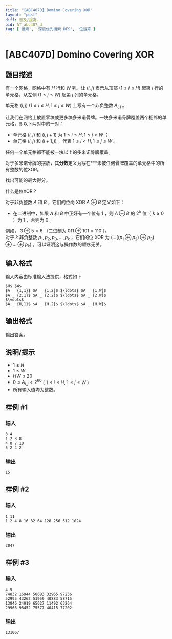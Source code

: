 ```yaml
---
title: "[ABC407D] Domino Covering XOR"
layout: "post"
diff: 普及/提高-
pid: AT_abc407_d
tag: ['搜索', '深度优先搜索 DFS', '位运算']
---
```


# [ABC407D] Domino Covering XOR

## 题目描述

有一个网格，网格中有 $H$ 行和 $W$ 列。让 $(i,j)$ 表示从顶部 $(1\leq i\leq H)$ 起第 $i$ 行的单元格，从左侧 $(1\leq j\leq W)$ 起第 $j$ 列的单元格。

单元格 $(i,j)\ (1\leq i\leq H,1\leq j\leq W)$ 上写有一个非负整数 $A_{i,j}$ 。

让我们在网格上放置零块或更多块多米诺骨牌。一块多米诺骨牌覆盖两个相邻的单元格，即以下两对中的一对：

- 单元格 $(i,j)$ 和 $(i,j+1)$ 为 $1\leq i\leq H,1\leq j\lt W$ ；
- 单元格 $(i,j)$ 和 $(i+1,j)$ ，代表 $1\leq i\lt H,1\leq j\leq W$ 。

任何一个单元格都不能被一块以上的多米诺骨牌覆盖。

对于多米诺骨牌的摆放，其**分数**定义为写在***未被任何骨牌覆盖的单元格中的所有整数的位XOR。

找出可能的最大得分。

什么是位XOR？

对于非负整数 $A$ 和 $B$ ，它们的位向 XOR $A \oplus B$ 定义如下：

- 在二进制中，如果 $A$ 和 $B$ 中正好有一个位有 $1$ ，则 $A \oplus B$ 的 $2^k$ 位（ $k \ge 0$ ）为 $1$ ，否则为 $0$ 。

例如， $3 \oplus 5 = 6$ （二进制为 $011 \oplus 101 = 110$ ）。  
对于 $k$ 非负整数 $p_1, p_2, p_3, \dots, p_k$ ，它们的位 XOR 为 $(\dots ((p_1 \oplus p_2) \oplus p_3) \oplus \dots \oplus p_k)$ ，可以证明这与操作数的顺序无关。

## 输入格式

输入内容由标准输入法提供，格式如下

```
$H$ $W$
$A _ {1,1}$ $A _ {1,2}$ $\ldots$ $A _ {1,W}$
$A _ {2,1}$ $A _ {2,2}$ $\ldots$ $A _ {2,W}$
$\vdots$
$A _ {H,1}$ $A _ {H,2}$ $\ldots$ $A _ {H,W}$
```

## 输出格式

输出答案。

## 说明/提示

- $1 \le H$
- $1 \le W$
- $HW \le 20$
- $0 \le A_{i,j} \lt 2^{60}$ ( $1 \le i \le H,\ 1 \le j \le W$ )
- 所有输入值均为整数。

## 样例 #1

### 输入

```
3 4
1 2 3 8
4 0 7 10
5 2 4 2
```

### 输出

```
15
```

## 样例 #2

### 输入

```
1 11
1 2 4 8 16 32 64 128 256 512 1024
```

### 输出

```
2047
```

## 样例 #3

### 输入

```
4 5
74832 16944 58683 32965 97236
52995 43262 51959 40883 58715
13846 24919 65627 11492 63264
29966 98452 75577 40415 77202
```

### 输出

```
131067
```

